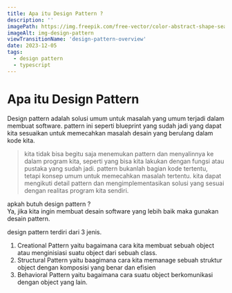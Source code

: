 ```yaml
---
title: Apa itu Design Pattern ?
description: ''
imagePath: https://img.freepik.com/free-vector/color-abstract-shape-seamless-pattern_1409-4178.jpg
imageAlt: img-design-pattern
viewTransitionName: 'design-pattern-overview'
date: 2023-12-05
tags:
  - design pattern
  - typescript
---
```


# Apa itu Design Pattern

Design pattern adalah solusi umum untuk masalah yang umum terjadi dalam membuat software. pattern ini seperti blueprint yang sudah jadi yang dapat kita sesuaikan untuk memecahkan masalah desain yang berulang dalam kode kita.

<blockquote>
kita tidak bisa begitu saja menemukan pattern dan menyalinnya ke dalam program kita, seperti yang bisa kita lakukan dengan fungsi atau pustaka yang sudah jadi. pattern bukanlah bagian kode tertentu, tetapi konsep umum untuk memecahkan masalah tertentu. kita dapat mengikuti detail pattern dan mengimplementasikan solusi yang sesuai dengan realitas program kita sendiri.
</blockquote>

apkah butuh design pattern ? <br>
Ya, jika kita ingin membuat desain software yang lebih baik maka gunakan desain pattern.

design pattern terdiri dari 3 jenis.

1. Creational Pattern yaitu bagaimana cara kita membuat sebuah object atau menginisiasi suatu object dari sebuah class.
2. Structural Pattern yaitu baagimana cara kita memanage sebuah struktur object dengan komposisi yang benar dan efisien
3. Behavioral Pattern yaitu bagaimana cara suatu object berkomunikasi dengan object yang lain.
